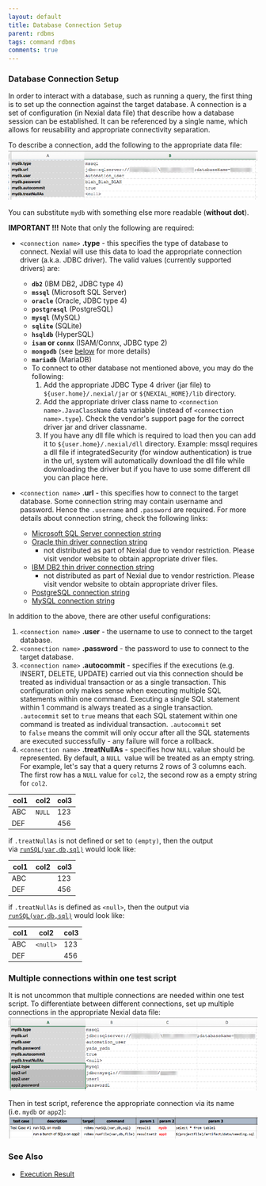 ```yaml
---
layout: default
title: Database Connection Setup
parent: rdbms
tags: command rdbms
comments: true
---
```



### Database Connection Setup
In order to interact with a database, such as running a query, the first thing is to set up the connection against 
the target database. A connection is a set of configuration (in Nexial data file) that describe how a database 
session can be established. It can be referenced by a single name, which allows for reusability and appropriate 
connectivity separation.

To describe a connection, add the following to the appropriate data file:
![setup](image/index_01.png)

You can substitute `mydb` with something else more readable (**without dot**).

**IMPORTANT !!!** Note that only the following are required:
- `<connection name>` **.type** - this specifies the type of database to connect. Nexial will use this data to 
  load the appropriate connection driver (a.k.a. JDBC driver). The valid values (currently supported drivers) are:
  - **`db2`** (IBM DB2, JDBC type 4)
  - **`mssql`** (Microsoft SQL Server)
  - **`oracle`** (Oracle, JDBC type 4)
  - **`postgresql`** (PostgreSQL)
  - **`mysql`** (MySQL)
  - **`sqlite`** (SQLite)
  - **`hsqldb`** (HyperSQL)
  - **`isam` or `connx`** (ISAM/Connx, JDBC type 2)
  - **`mongodb`** (see [below](#connecting-to-mongodb) for more details)
  - **`mariadb`** (MariaDB)
  - To connect to other database not mentioned above, you may do the following:
    1. Add the appropriate JDBC Type 4 driver (jar file) to `${user.home}/.nexial/jar` or `${NEXIAL_HOME}/lib` directory.<br/>	       
    2. Add the appropriate driver class name to `<connection name>.JavaClassName` data variable (instead of 
       `<connection name>.type`). Check the vendor's support page for the correct driver jar and driver classname.	      
    3. If you have any dll file which is required to load then you can add it to `${user.home}/.nexial/dll` directory.
       Example: mssql requires a dll file if integratedSecurity (for window authentication) is true in the url, 
       system will automatically download the dll file while downloading the driver but if you have to use some 
       different dll you can place here. 
   
- `<connection name>` **.url** - this specifies how to connect to the target database. Some connection string may 
  contain username and password. Hence the `.username` and `.password` are required. For more details about 
  connection string, check the following links:
  - <a href="https://msdn.microsoft.com/en-us/library/ms378428(v=sql.110).aspx" class="external-link" target="_nexial_link">Microsoft SQL Server connection string</a>
  - <a href="http://www.orafaq.com/wiki/JDBC#Thin_driver" class="external-link" target="_nexial_link">Oracle thin driver connection string</a>
    - not distributed as part of Nexial due to vendor restriction.  Please visit vendor website to obtain appropriate 
      driver files.
  - <a href="https://www.ibm.com/support/knowledgecenter/SSEPGG_9.7.0/com.ibm.db2.luw.apdv.java.doc/src/tpc/imjcc_r0052342.html" class="external-link" target="_nexial_link">IBM DB2 thin driver connection string</a>
    - not distributed as part of Nexial due to vendor restriction.  Please visit vendor website to obtain appropriate 
      driver files.
  - <a href="https://jdbc.postgresql.org/documentation/80/connect.html" class="external-link" target="_nexial_link">PostgreSQL connection string</a>
  - <a href="https://dev.mysql.com/doc/connector-j/5.1/en/connector-j-reference-configuration-properties.html" class="external-link" target="_nexial_link">MySQL connection string</a>

In addition to the above, there are other useful configurations:
 1. `<connection name>` **.user** - the username to use to connect to the target database.
 2. `<connection name>` **.password** - the password to use to connect to the target database.
 3. `<connection name>` **.autocommit** - specifies if the executions (e.g. INSERT, DELETE, UPDATE) carried out via 
   this connection should be treated as individual transaction or as a single transaction. This configuration only 
   makes sense when executing multiple SQL statements within one command. Executing a single SQL statement within 1 
   command is always treated as a single transaction. `.autocommit` set to `true` means that each SQL statement 
   within one command is treated as individual transaction. `.autocommit` set to `false` means the commit will only 
   occur after all the SQL statements are executed successfully - any failure will force a rollback.
 4. `<connection name>` **.treatNullAs** - specifies how `NULL` value should be represented. By default, a `NULL` 
   value will be treated as an empty string. 
   For example, let's say that a query returns 2 rows of 3 columns each. The first row has a `NULL` value for `col2`, 
   the second row as a empty string for `col2`.

   | col1 | col2   | col3 |
   | ---- | ------ | ---- |
   | ABC  | `NULL` | 123  |
   | DEF  |        | 456  |
    
   if <connection name>`.treatNullAs` is not defined or set to `(empty)`, then the output 
   via [`runSQL(var,db,sql)`](runSQL(var,db,sql)) would look like:
   
   | col1 | col2 | col3 |
   | ---- | ---- | ---- |
   | ABC  |      | 123  |
   | DEF  |      | 456  |
    
   if <connection name>`.treatNullAs` is defined as `<null>`, then the output via 
   [`runSQL(var,db,sql)`](runSQL(var,db,sql)) would look like:

   | col1 | col2     | col3 |
   | ---- | -------- | ---- |
   | ABC  | `<null>` | 123  |
   | DEF  |          | 456  |


### Multiple connections within one test script   
It is not uncommon that multiple connections are needed within one test script. To differentiate between different 
connections, set up multiple connections in the appropriate Nexial data file:<br/>
![setup2](image/index_02.png)

Then in test script, reference the appropriate connection via its name (i.e. `mydb` or `app2`):<br/>
![script](image/index_03.png)


### See Also
- [Execution Result](executionResult)

